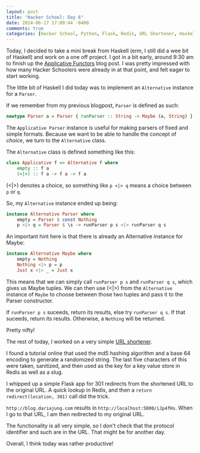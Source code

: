 ```yaml
---
layout: post
title: "Hacker School: Day 6"
date: 2014-06-17 17:09:44 -0400
comments: true
categories: [Hacker School, Python, Flask, Redis, URL Shortener, Haskell]
---
```


Today, I decided to take a mini break from Haskell (erm, I still did a wee bit of Haskell) and work on a one off project. I got in a bit early, around 9:30 am to finish up the [Applicative Functors](http://localhost:4000/blog/2014/06/16/applicative-functors/) blog post. I was pretty impressed with how many Hacker Schoolers were already in at that point, and felt eager to start working. 

The little bit of Haskell I did today was to implement an ```Alternative``` instance for a ```Parser```.

If we remember from my previous blogpost, ```Parser``` is defined as such:

```haskell 
newtype Parser a = Parser { runParser :: String -> Maybe (a, String) }
```

The ```Applicative Parser``` instance is useful for making parsers of fixed and simple formats. Because we want to be able to handle
the concept of *choice*, we turn to the ```Alternative``` class.

The ```Alternative``` class is defined something like this:

```haskell
class Applicative f => Alternative f where
    empty :: f a
    (<|>) :: f a -> f a -> f a
```

(<|>) denotes a choice, so something like ```p <|> q``` means a choice between ```p``` or ```q```.

So, my ```Alternative``` instance ended up being:

```haskell
instance Alternative Parser where
    empty = Parser $ const Nothing
    p <|> q = Parser $ \s -> runParser p s <|> runParser q s
```

An important hint here is that there is already an Alternative instance for Maybe:

```haskell
instance Alternative Maybe where
    empty = Nothing
    Nothing <|> p = p
    Just x <|> _ = Just x
```

This means that we can simply call ```runParser p s``` and ```runParser q s```, which gives us Maybe tuples. We can then use (<|>) from the ```Alternative``` instance of ```Maybe``` to choose between those two tuples and pass it to the Parser constructor.

If ```runParser p s``` suceeds, return its results, else try ```runParser q s```. If that suceeds, return its results. Otherwise, a ```Nothing``` will be returned.

Pretty nifty!

The rest of today, I worked on a very simple [URL shortener](https://github.com/dariajung/url_shortener). 

I found a tutorial online that used the md5 hashing algorithm and a base 64 encoding to generate a randomized string. The last five characters of this were taken, sanitized, and then used as the key for a key value store in Redis as well as a slug. 

I whipped up a simple Flask app for 301 redirects from the shortened URL to the original URL. A quick lookup in Redis, and then a ```return redirect(location, 301)``` call did the trick. 

```http://blog.dariajung.com``` results in ```http://localhost:5000/iJp4fHs```. When I go to that URL, I am then redirected to my original URL.

The functionality is all very simple, so I don't check that the protocol identifier and such are in the URL. That might be for another day.

Overall, I think today was rather productive! 
